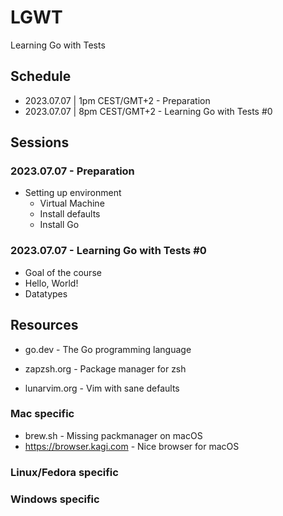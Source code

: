 # LGWT

Learning Go with Tests

## Schedule

- 2023.07.07 | 1pm CEST/GMT+2 - Preparation
- 2023.07.07 | 8pm CEST/GMT+2 - Learning Go with Tests #0

## Sessions

### 2023.07.07 - Preparation

- Setting up environment
    - Virtual Machine
    - Install defaults
    - Install Go

### 2023.07.07 - Learning Go with Tests #0

- Goal of the course
- Hello, World!
- Datatypes

## Resources

- go.dev - The Go programming language

- zapzsh.org - Package manager for zsh
- lunarvim.org - Vim with sane defaults

### Mac specific

- brew.sh - Missing packmanager on macOS
- https://browser.kagi.com - Nice browser for macOS

### Linux/Fedora specific

### Windows specific
